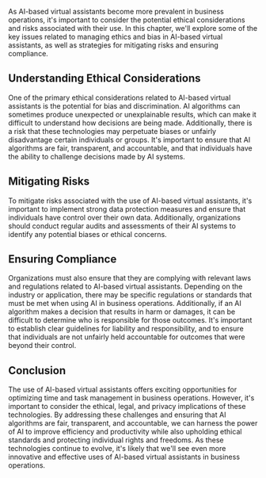 
As AI-based virtual assistants become more prevalent in business operations, it's important to consider the potential ethical considerations and risks associated with their use. In this chapter, we'll explore some of the key issues related to managing ethics and bias in AI-based virtual assistants, as well as strategies for mitigating risks and ensuring compliance.

Understanding Ethical Considerations
------------------------------------

One of the primary ethical considerations related to AI-based virtual assistants is the potential for bias and discrimination. AI algorithms can sometimes produce unexpected or unexplainable results, which can make it difficult to understand how decisions are being made. Additionally, there is a risk that these technologies may perpetuate biases or unfairly disadvantage certain individuals or groups. It's important to ensure that AI algorithms are fair, transparent, and accountable, and that individuals have the ability to challenge decisions made by AI systems.

Mitigating Risks
----------------

To mitigate risks associated with the use of AI-based virtual assistants, it's important to implement strong data protection measures and ensure that individuals have control over their own data. Additionally, organizations should conduct regular audits and assessments of their AI systems to identify any potential biases or ethical concerns.

Ensuring Compliance
-------------------

Organizations must also ensure that they are complying with relevant laws and regulations related to AI-based virtual assistants. Depending on the industry or application, there may be specific regulations or standards that must be met when using AI in business operations. Additionally, if an AI algorithm makes a decision that results in harm or damages, it can be difficult to determine who is responsible for those outcomes. It's important to establish clear guidelines for liability and responsibility, and to ensure that individuals are not unfairly held accountable for outcomes that were beyond their control.

Conclusion
----------

The use of AI-based virtual assistants offers exciting opportunities for optimizing time and task management in business operations. However, it's important to consider the ethical, legal, and privacy implications of these technologies. By addressing these challenges and ensuring that AI algorithms are fair, transparent, and accountable, we can harness the power of AI to improve efficiency and productivity while also upholding ethical standards and protecting individual rights and freedoms. As these technologies continue to evolve, it's likely that we'll see even more innovative and effective uses of AI-based virtual assistants in business operations.
